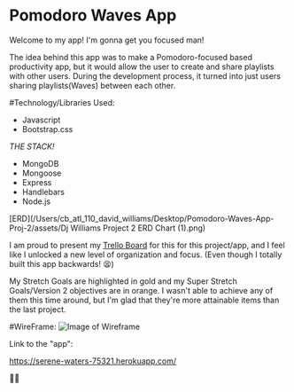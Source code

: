 # Pomodoro Waves App
Welcome to my app! I'm gonna get you focused man!

The idea behind this app was to make a Pomodoro-focused based productivity app, but it would allow the user to create and share playlists with other users. During the development process, it turned into just users sharing playlists(Waves) between each other. 

#Technology/Libraries Used:
* Javascript
* Bootstrap.css

_THE STACK!_

* MongoDB
* Mongoose 
* Express 
* Handlebars
* Node.js  


[ERD](/Users/cb_atl_110_david_williams/Desktop/Pomodoro-Waves-App-Proj-2/assets/Dj Williams Project 2 ERD Chart (1).png)

I am proud to present my [Trello Board](https://trello.com/b/aS5MBBQe/wdi-project-2-the-zone-app) for this for this project/app, and I feel like I unlocked a new level of organization and focus. (Even though I totally built this app backwards! 😫) 

My Stretch Goals are highlighted in gold and my Super Stretch Goals/Version 2 objectives are in orange. I wasn't able to achieve any of them this time around, but I'm glad that they're more attainable items than the last project. 

#WireFrame:
![Image of Wireframe](/Users/cb_atl_110_david_williams/Desktop/Pomodoro-Waves-App-Proj-2/assets/IMG_20181031_125605368.jpg)

Link to the "app":

https://serene-waters-75321.herokuapp.com/

✌🏽

